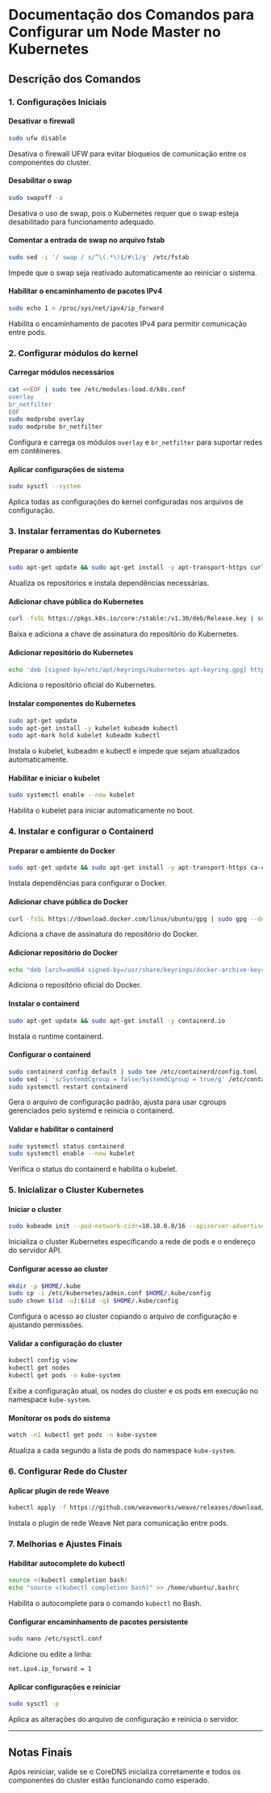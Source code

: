 # Documentação dos Comandos para Configurar um Node Master no Kubernetes

## Descrição dos Comandos

### 1. Configurações Iniciais

#### **Desativar o firewall**
```bash
sudo ufw disable
```
Desativa o firewall UFW para evitar bloqueios de comunicação entre os componentes do cluster.

#### **Desabilitar o swap**
```bash
sudo swapoff -a
```
Desativa o uso de swap, pois o Kubernetes requer que o swap esteja desabilitado para funcionamento adequado.

#### **Comentar a entrada de swap no arquivo fstab**
```bash
sudo sed -i '/ swap / s/^\(.*\)$/#\1/g' /etc/fstab
```
Impede que o swap seja reativado automaticamente ao reiniciar o sistema.

#### **Habilitar o encaminhamento de pacotes IPv4**
```bash
sudo echo 1 > /proc/sys/net/ipv4/ip_forward
```
Habilita o encaminhamento de pacotes IPv4 para permitir comunicação entre pods.

### 2. Configurar módulos do kernel

#### **Carregar módulos necessários**
```bash
cat <<EOF | sudo tee /etc/modules-load.d/k8s.conf
overlay
br_netfilter
EOF
sudo modprobe overlay
sudo modprobe br_netfilter
```
Configura e carrega os módulos `overlay` e `br_netfilter` para suportar redes em contêineres.

#### **Aplicar configurações de sistema**
```bash
sudo sysctl --system
```
Aplica todas as configurações do kernel configuradas nos arquivos de configuração.

### 3. Instalar ferramentas do Kubernetes

#### **Preparar o ambiente**
```bash
sudo apt-get update && sudo apt-get install -y apt-transport-https curl
```
Atualiza os repositórios e instala dependências necessárias.

#### **Adicionar chave pública do Kubernetes**
```bash
curl -fsSL https://pkgs.k8s.io/core:/stable:/v1.30/deb/Release.key | sudo gpg --dearmor -o /etc/apt/keyrings/kubernetes-apt-keyring.gpg
```
Baixa e adiciona a chave de assinatura do repositório do Kubernetes.

#### **Adicionar repositório do Kubernetes**
```bash
echo 'deb [signed-by=/etc/apt/keyrings/kubernetes-apt-keyring.gpg] https://pkgs.k8s.io/core:/stable:/v1.30/deb/ /' | sudo tee /etc/apt/sources.list.d/kubernetes.list
```
Adiciona o repositório oficial do Kubernetes.

#### **Instalar componentes do Kubernetes**
```bash
sudo apt-get update
sudo apt-get install -y kubelet kubeadm kubectl
sudo apt-mark hold kubelet kubeadm kubectl
```
Instala o kubelet, kubeadm e kubectl e impede que sejam atualizados automaticamente.

#### **Habilitar e iniciar o kubelet**
```bash
sudo systemctl enable --now kubelet
```
Habilita o kubelet para iniciar automaticamente no boot.

### 4. Instalar e configurar o Containerd

#### **Preparar o ambiente do Docker**
```bash
sudo apt-get update && sudo apt-get install -y apt-transport-https ca-certificates curl gnupg lsb-release
```
Instala dependências para configurar o Docker.

#### **Adicionar chave pública do Docker**
```bash
curl -fsSL https://download.docker.com/linux/ubuntu/gpg | sudo gpg --dearmor -o /usr/share/keyrings/docker-archive-keyring.gpg
```
Adiciona a chave de assinatura do repositório do Docker.

#### **Adicionar repositório do Docker**
```bash
echo "deb [arch=amd64 signed-by=/usr/share/keyrings/docker-archive-keyring.gpg] https://download.docker.com/linux/ubuntu $(lsb_release -cs) stable" | sudo tee /etc/apt/sources.list.d/docker.list > /dev/null
```
Adiciona o repositório oficial do Docker.

#### **Instalar o containerd**
```bash
sudo apt-get update && sudo apt-get install -y containerd.io
```
Instala o runtime containerd.

#### **Configurar o containerd**
```bash
sudo containerd config default | sudo tee /etc/containerd/config.toml
sudo sed -i 's/SystemdCgroup = false/SystemdCgroup = true/g' /etc/containerd/config.toml
sudo systemctl restart containerd
```
Gera o arquivo de configuração padrão, ajusta para usar cgroups gerenciados pelo systemd e reinicia o containerd.

#### **Validar e habilitar o containerd**
```bash
sudo systemctl status containerd
sudo systemctl enable --now kubelet
```
Verifica o status do containerd e habilita o kubelet.

### 5. Inicializar o Cluster Kubernetes

#### **Iniciar o cluster**
```bash
sudo kubeadm init --pod-network-cidr=10.10.0.0/16 --apiserver-advertise-address=192.168.0.28
```
Inicializa o cluster Kubernetes especificando a rede de pods e o endereço do servidor API.

#### **Configurar acesso ao cluster**
```bash
mkdir -p $HOME/.kube
sudo cp -i /etc/kubernetes/admin.conf $HOME/.kube/config
sudo chown $(id -u):$(id -g) $HOME/.kube/config
```
Configura o acesso ao cluster copiando o arquivo de configuração e ajustando permissões.

#### **Validar a configuração do cluster**
```bash
kubectl config view
kubectl get nodes
kubectl get pods -n kube-system
```
Exibe a configuração atual, os nodes do cluster e os pods em execução no namespace `kube-system`.

#### **Monitorar os pods do sistema**
```bash
watch -n1 kubectl get pods -n kube-system
```
Atualiza a cada segundo a lista de pods do namespace `kube-system`.

### 6. Configurar Rede do Cluster

#### **Aplicar plugin de rede Weave**
```bash
kubectl apply -f https://github.com/weaveworks/weave/releases/download/v2.8.1/weave-daemonset-k8s.yaml
```
Instala o plugin de rede Weave Net para comunicação entre pods.

### 7. Melhorias e Ajustes Finais

#### **Habilitar autocomplete do kubectl**
```bash
source <(kubectl completion bash)
echo "source <(kubectl completion bash)" >> /home/ubuntu/.bashrc
```
Habilita o autocomplete para o comando `kubectl` no Bash.

#### **Configurar encaminhamento de pacotes persistente**
```bash
sudo nano /etc/sysctl.conf
```
Adicione ou edite a linha:
```plaintext
net.ipv4.ip_forward = 1
```

#### **Aplicar configurações e reiniciar**
```bash
sudo sysctl -p
```
Aplica as alterações do arquivo de configuração e reinicia o servidor.

---

## Notas Finais
Após reiniciar, valide se o CoreDNS inicializa corretamente e todos os componentes do cluster estão funcionando como esperado.


